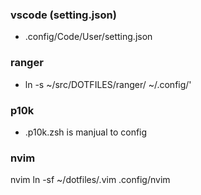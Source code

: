 
### vscode (setting.json)
- .config/Code/User/setting.json

### ranger 
- ln -s ~/src/DOTFILES/ranger/ ~/.config/'

### p10k
- .p10k.zsh is manjual to config

### nvim
nvim  ln -sf ~/dotfiles/.vim .config/nvim
